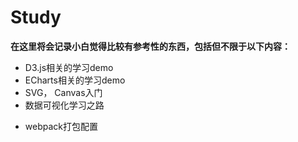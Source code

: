 # Study

**在这里将会记录小白觉得比较有参考性的东西，包括但不限于以下内容：**

- D3.js相关的学习demo
- ECharts相关的学习demo
- SVG， Canvas入门
- 数据可视化学习之路

* webpack打包配置